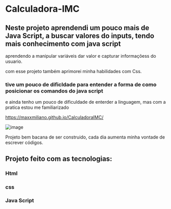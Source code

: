 # Calculadora-IMC

## Neste projeto aprendendi um pouco mais de Java Script, a buscar valores do inputs, tendo mais conhecimento com java script 
aprendendo a manipular variáveis dar valor e capturar informaçõess do usuario. 

com esse projeto também aprimorei minha habilidades com Css.

### tive um pouco de dificldade para entender a forma de como posicionar os comandos do java script
e ainda tenho um pouco de dificuldade de enterder a linguagem, mas com a pratica estou me familiarizado 

https://maxxmiliano.github.io/CalculadoraIMC/

![image](https://user-images.githubusercontent.com/72661974/226217877-2366076f-ea28-4d2c-9e19-87a3d5d61d38.png)


Projeto bem bacana de ser construido, cada dia aumenta minha vontade de escrever códigos.


## Projeto feito com as tecnologias:
### Html
### css
### Java Script
